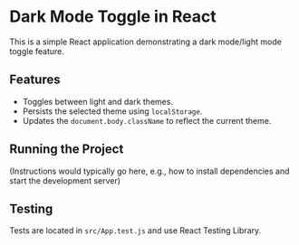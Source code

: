 # Dark Mode Toggle in React

This is a simple React application demonstrating a dark mode/light mode toggle feature.

## Features

*   Toggles between light and dark themes.
*   Persists the selected theme using `localStorage`.
*   Updates the `document.body.className` to reflect the current theme.

## Running the Project

(Instructions would typically go here, e.g., how to install dependencies and start the development server)

## Testing

Tests are located in `src/App.test.js` and use React Testing Library.
